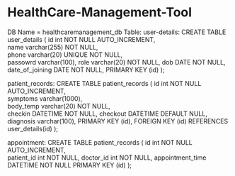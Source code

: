 # HealthCare-Management-Tool

DB Name = healthcaremanagement_db
Table:
user-details:
    CREATE TABLE user_details ( id int NOT NULL AUTO_INCREMENT,  
    name varchar(255) NOT NULL,  
    phone varchar(20) UNIQUE NOT NULL,    
    passowrd varchar(100),
    role varchar(20) NOT NULL,
    dob DATE NOT NULL,
    date_of_joining DATE NOT NULL,
    PRIMARY KEY (id)
    );

patient_records:
    CREATE TABLE patient_records ( id int NOT NULL AUTO_INCREMENT,  
    symptoms varchar(1000),  
    body_temp varchar(20) NOT NULL,    
    checkin DATETIME NOT NULL,
    checkout DATETIME DEFAULT NULL,
    diagnosis varchar(100),
    PRIMARY KEY (id),
    FOREIGN KEY (id) REFERENCES user_details(id)
    );

appointment:
    CREATE TABLE patient_records ( id int NOT NULL AUTO_INCREMENT,  
    patient_id int NOT NULL,
    doctor_id int NOT NULL,
    appointment_time DATETIME NOT NULL
    PRIMARY KEY (id)
    );